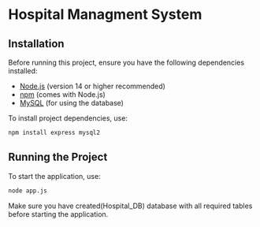 # Hospital Managment System

## Installation

Before running this project, ensure you have the following dependencies installed:

- [Node.js](https://nodejs.org/) (version 14 or higher recommended)
- [npm](https://www.npmjs.com/) (comes with Node.js)
- [MySQL](https://www.mysql.com/) (for using the database)

To install project dependencies, use:

```bash
npm install express mysql2
```

## Running the Project

To start the application, use:

```bash
node app.js
```

Make sure you have created(Hospital_DB) database with all required tables before starting the application.